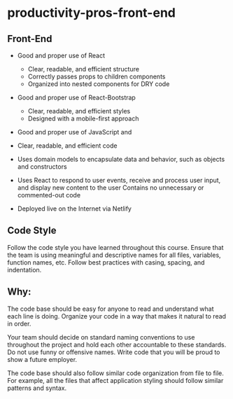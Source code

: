 # productivity-pros-front-end

## Front-End

* Good and proper use of React

  * Clear, readable, and efficient structure
  * Correctly passes props to children components
  * Organized into nested components for DRY code

* Good and proper use of React-Bootstrap

  * Clear, readable, and efficient styles
  * Designed with a mobile-first approach

* Good and proper use of JavaScript and

 * Clear, readable, and efficient code
 * Uses domain models to encapsulate data and behavior, such as objects and constructors

  * Uses React to respond to user events, receive and process user input, and display new content to the user
Contains no unnecessary or commented-out code

* Deployed live on the Internet via Netlify

## Code Style

Follow the code style you have learned throughout this course. Ensure that the team is using meaningful and descriptive names for all files, variables, function names, etc. Follow best practices with casing, spacing, and indentation.

## Why:

The code base should be easy for anyone to read and understand what each line is doing. Organize your code in a way that makes it natural to read in order.

Your team should decide on standard naming conventions to use throughout the project and hold each other accountable to these standards. Do not use funny or offensive names. Write code that you will be proud to show a future employer.

The code base should also follow similar code organization from file to file. For example, all the files that affect application styling should follow similar patterns and syntax.

